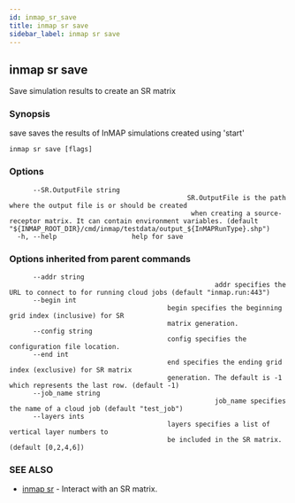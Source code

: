 ```yaml
---
id: inmap_sr_save
title: inmap sr save
sidebar_label: inmap sr save
---
```


## inmap sr save

Save simulation results to create an SR matrix

### Synopsis

save saves the results of InMAP simulations created using 'start'

```
inmap sr save [flags]
```

### Options

```
      --SR.OutputFile string   
                                             SR.OutputFile is the path where the output file is or should be created
                                              when creating a source-receptor matrix. It can contain environment variables. (default "${INMAP_ROOT_DIR}/cmd/inmap/testdata/output_${InMAPRunType}.shp")
  -h, --help                   help for save
```

### Options inherited from parent commands

```
      --addr string       
                          							addr specifies the URL to connect to for running cloud jobs (default "inmap.run:443")
      --begin int         
                                        begin specifies the beginning grid index (inclusive) for SR
                                        matrix generation.
      --config string     
                                        config specifies the configuration file location.
      --end int           
                                        end specifies the ending grid index (exclusive) for SR matrix
                                        generation. The default is -1 which represents the last row. (default -1)
      --job_name string   
                          							job_name specifies the name of a cloud job (default "test_job")
      --layers ints       
                                        layers specifies a list of vertical layer numbers to
                                        be included in the SR matrix. (default [0,2,4,6])
```

### SEE ALSO

* [inmap sr](inmap_sr)	 - Interact with an SR matrix.


